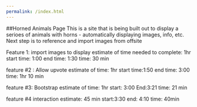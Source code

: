 ```yaml
---
permalink: /index.html
---
```

##Horned Animals Page
This is a site that is being built out to display a serioes of animals with horns - automatically displaying images, info, etc. Next step is to reference and import images from offsite

Feature 1: import images to display
estimate of time needed to complete: 1hr
start time: 1:00
end time: 1:30
time: 30 min


feature #2 : Allow upvote
estimate of time: 1hr
start time:1:50
end time: 3:00
time: 1hr 10 min

feature #3: Bootstrap
estimate of time: 1hr
start: 3:00
End:3:21
time: 21 min

feature #4 interaction
estimate: 45 min
start:3:30
end: 4:10
time: 40min



